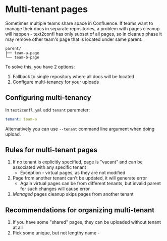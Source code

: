 # Multi-tenant pages

Sometimes multiple teams share space in Confluence. If teams want to manage their docs in separate repositories, a
problem with pages cleanup will happen - text2confl has only subset of all pages, so in cleanup phase it may remove
other team's page that is located under same parent.

```text {title="Example of mixed content under same parent"}
parent/
├── team-a-page
└── team-b-page
```

To solve this, you have 2 options:

1. Fallback to single repository where all docs will be located
2. Configure multi-tenancy for your uploads

## Configuring multi-tenancy

In `text2confl.yml` add `tenant` parameter:

```yaml {title="text2confl.yml}
tenant: team-a
```

Alternatively you can use `--tenant` command line argument when doing upload.

## Rules for multi-tenant pages

1. If no tenant is explicitly specified, page is "vacant" and can be associated with any specific tenant
    - Exception - virtual pages, as they are not modified
2. Page from another tenant can't be updated, it will generate error
    - Again virtual pages can be from different tenants, but invalid parent for such changes will cause error 
3. _Managed_ pages cleanup skips pages from another tenant

## Recommendations for organizing multi-tenant

1. If you have some "shared" pages, they can be uploaded without tenant at all
2. Pick some unique, but not lengthy name - 
